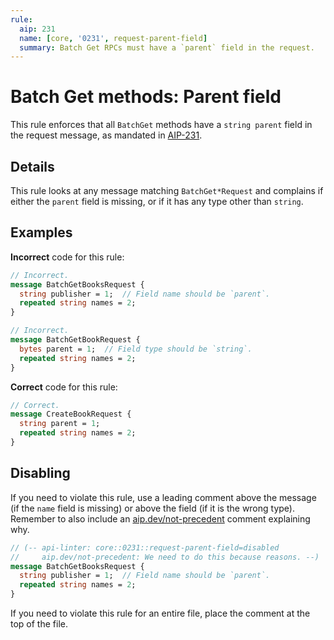 ```yaml
---
rule:
  aip: 231
  name: [core, '0231', request-parent-field]
  summary: Batch Get RPCs must have a `parent` field in the request.
---
```


# Batch Get methods: Parent field

This rule enforces that all `BatchGet` methods have a `string parent` field in
the request message, as mandated in [AIP-231][].

## Details

This rule looks at any message matching `BatchGet*Request` and complains if
either the `parent` field is missing, or if it has any type other than
`string`.

## Examples

**Incorrect** code for this rule:

```proto
// Incorrect.
message BatchGetBooksRequest {
  string publisher = 1;  // Field name should be `parent`.
  repeated string names = 2;
}
```

```proto
// Incorrect.
message BatchGetBookRequest {
  bytes parent = 1;  // Field type should be `string`.
  repeated string names = 2;
}
```

**Correct** code for this rule:

```proto
// Correct.
message CreateBookRequest {
  string parent = 1;
  repeated string names = 2;
}
```

## Disabling

If you need to violate this rule, use a leading comment above the message (if
the `name` field is missing) or above the field (if it is the wrong type).
Remember to also include an [aip.dev/not-precedent][] comment explaining why.

```proto
// (-- api-linter: core::0231::request-parent-field=disabled
//     aip.dev/not-precedent: We need to do this because reasons. --)
message BatchGetBooksRequest {
  string publisher = 1;  // Field name should be `parent`.
  repeated string names = 2;
}
```

If you need to violate this rule for an entire file, place the comment at the
top of the file.

[aip-231]: https://aip.dev/231
[aip.dev/not-precedent]: https://aip.dev/not-precedent
